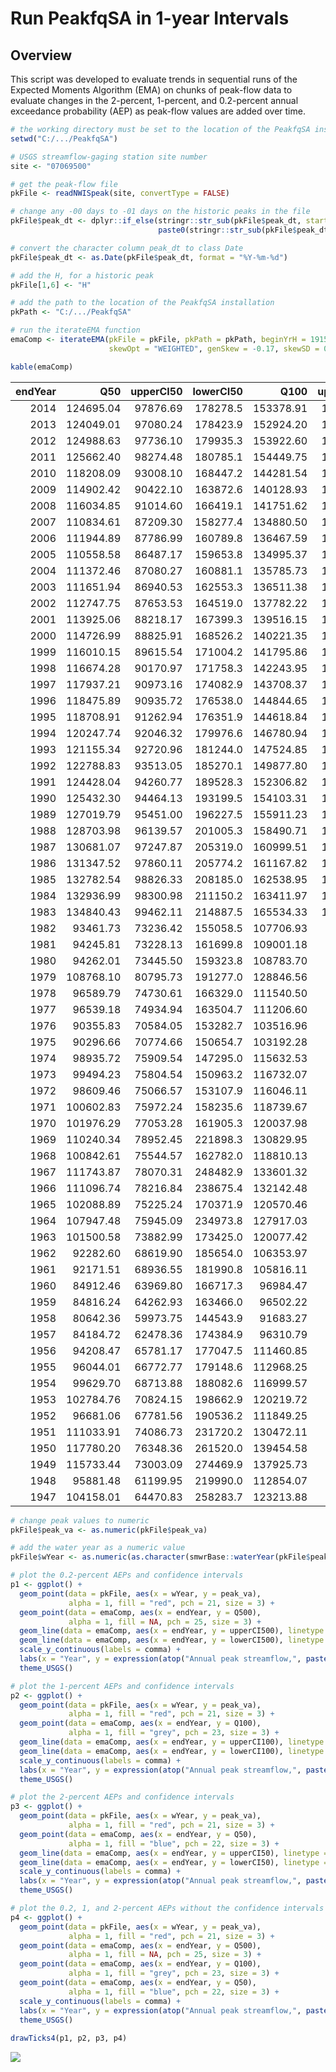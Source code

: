 Run PeakfqSA in 1-year Intervals
================

Overview
--------

This script was developed to evaluate trends in sequential runs of the Expected Moments Algorithm (EMA) on chunks of peak-flow data to evaluate changes in the 2-percent, 1-percent, and 0.2-percent annual exceedance probability (AEP) as peak-flow values are added over time.

``` r
# the working directory must be set to the location of the PeakfqSA installation
setwd("C:/.../PeakfqSA")

# USGS streamflow-gaging station site number
site <- "07069500"

# get the peak-flow file
pkFile <- readNWISpeak(site, convertType = FALSE)

# change any -00 days to -01 days on the historic peaks in the file
pkFile$peak_dt <- dplyr::if_else(stringr::str_sub(pkFile$peak_dt, start = 9, end = 10) == "00", 
                                 paste0(stringr::str_sub(pkFile$peak_dt, 1, 8), "01"), pkFile$peak_dt)

# convert the character column peak_dt to class Date
pkFile$peak_dt <- as.Date(pkFile$peak_dt, format = "%Y-%m-%d")

# add the H, for a historic peak
pkFile[1,6] <- "H"

# add the path to the location of the PeakfqSA installation
pkPath <- "C:/.../PeakfqSA"

# run the iterateEMA function
emaComp <- iterateEMA(pkFile = pkFile, pkPath = pkPath, beginYrH = 1915, beginYr = 1937, endYr = 2014, threshold = 125000, 
                      skewOpt = "WEIGHTED", genSkew = -0.17, skewSD = 0.348)

kable(emaComp)
```

|  endYear|        Q50|  upperCI50|  lowerCI50|       Q100|  upperCI100|  lowerCI100|      Q500|  upperCI500|  lowerCI500|
|--------:|----------:|----------:|----------:|----------:|-----------:|-----------:|---------:|-----------:|-----------:|
|     2014|  124695.04|   97876.69|   178278.5|  153378.91|   116244.16|    234877.9|  233221.5|   161486.61|    422948.6|
|     2013|  124049.01|   97080.24|   178423.9|  152924.20|   115506.74|    235917.9|  233795.6|   161184.11|    428583.2|
|     2012|  124988.63|   97736.10|   179935.3|  153922.60|   116171.89|    237635.0|  234646.0|   161649.17|    430307.0|
|     2011|  125662.40|   98274.48|   180785.1|  154449.75|   116605.79|    238164.6|  234301.3|   161520.46|    428592.6|
|     2010|  118208.09|   93008.10|   168447.2|  144281.54|   109706.56|    219872.0|  215617.5|   150082.64|    387573.5|
|     2009|  114902.42|   90422.10|   163872.6|  140128.93|   106575.87|    213768.2|  209156.6|   145668.15|    376550.7|
|     2008|  116034.85|   91014.60|   166419.1|  141751.62|   107417.34|    217689.8|  212334.4|   147204.41|    385832.8|
|     2007|  110834.61|   87209.30|   158277.4|  134880.50|   102589.59|    206040.5|  200448.7|   139680.17|    361394.6|
|     2006|  111944.89|   87786.99|   160789.8|  136467.59|   103408.81|    209899.3|  203541.5|   141170.61|    370482.5|
|     2005|  110558.58|   86487.17|   159653.8|  134995.37|   102009.63|    209012.7|  202189.8|   139750.90|    371598.0|
|     2004|  111372.46|   87080.27|   160881.1|  135785.73|   102567.75|    210230.5|  202577.1|   139990.13|    371968.0|
|     2003|  111651.94|   86940.53|   162553.3|  136511.38|   102637.48|    213377.6|  204996.7|   140829.48|    381609.8|
|     2002|  112747.75|   87653.53|   164519.0|  137782.22|   103423.10|    215869.2|  206552.9|   141636.62|    385491.7|
|     2001|  113925.06|   88218.17|   167399.3|  139516.15|   104262.81|    220405.1|  210098.3|   143271.52|    396668.5|
|     2000|  114726.99|   88825.91|   168526.2|  140221.35|   104794.63|    221328.0|  210107.1|   143335.25|    395782.7|
|     1999|  116010.15|   89615.54|   171004.2|  141795.86|   105716.61|    224667.7|  212363.5|   144463.99|    401891.6|
|     1998|  116674.28|   90170.97|   171758.3|  142243.95|   106130.49|    224895.4|  211705.0|   144204.22|    398939.2|
|     1997|  117937.21|   90973.16|   174082.9|  143708.37|   107010.86|    227846.1|  213497.5|   145097.48|    403562.8|
|     1996|  118475.89|   90935.72|   176538.0|  144844.65|   107258.08|    232288.0|  216830.6|   146340.36|    416608.6|
|     1995|  118708.91|   91262.94|   176351.9|  144618.84|   107310.67|    230962.2|  214740.3|   145369.07|    409683.0|
|     1994|  120247.74|   92046.32|   179976.6|  146780.94|   108396.87|    236475.5|  218825.4|   147267.75|    422488.6|
|     1993|  121155.34|   92720.96|   181244.0|  147524.85|   108944.03|    237389.1|  218571.6|   147149.41|    420772.0|
|     1992|  122788.83|   93513.05|   185270.1|  149877.80|   110086.97|    243623.8|  223195.8|   149269.39|    435673.0|
|     1991|  124428.04|   94260.77|   189528.3|  152306.82|   111217.85|    250358.6|  228186.4|   151507.72|    452356.7|
|     1990|  125432.30|   94464.13|   193199.5|  154103.31|   111794.03|    256721.8|  232809.2|   153320.70|    470302.0|
|     1989|  127019.79|   95451.00|   196227.5|  155911.23|   112854.71|    260508.4|  234878.3|   154311.79|    475911.1|
|     1988|  128703.98|   96139.57|   201005.3|  158490.71|   113964.54|    268255.5|  240448.0|   156684.47|    495976.4|
|     1987|  130681.07|   97247.87|   205319.0|  160999.51|   115302.44|    274321.2|  244328.4|   158463.04|    508192.9|
|     1986|  131347.52|   97860.11|   205774.2|  161167.82|   115610.76|    273451.8|  242238.0|   157520.03|    500033.2|
|     1985|  132782.54|   98826.33|   208185.0|  162538.95|   116488.87|    275827.9|  242794.5|   157779.69|    500538.8|
|     1984|  132936.99|   98300.98|   211150.2|  163411.97|   116275.49|    281664.2|  246487.0|   158773.56|    519413.9|
|     1983|  134840.43|   99462.11|   214887.5|  165534.33|   117491.45|    286243.5|  248736.9|   159800.43|    525723.2|
|     1982|   93461.73|   73236.42|   155058.5|  107706.93|    81861.75|    199720.1|  142217.4|   100900.62|    334921.0|
|     1981|   94245.81|   73228.13|   161699.8|  109001.18|    82025.26|    212412.6|  145006.1|   101582.21|    374128.0|
|     1980|   94262.01|   73445.50|   159323.8|  108783.70|    82150.86|    206887.9|  144103.5|   101427.36|    354129.6|
|     1979|  108768.10|   80795.73|   191277.0|  128846.56|    92410.14|    250681.6|  179194.1|   118437.41|    430854.6|
|     1978|   96589.79|   74730.61|   166329.0|  111540.50|    83593.53|    217140.7|  147842.8|   103141.13|    376189.4|
|     1977|   96539.18|   74934.94|   163504.7|  111206.60|    83683.05|    210913.9|  146686.6|   102890.90|    355108.5|
|     1976|   90355.83|   70584.05|   153282.7|  103516.96|    78434.40|    198220.7|  135093.8|    95577.66|    337861.5|
|     1975|   90296.66|   70774.66|   150654.7|  103192.28|    78516.22|    192439.8|  134014.1|    95342.79|    318318.5|
|     1974|   98935.72|   75909.54|   147295.0|  115632.53|    85874.64|    183619.1|  156721.5|   106993.21|    291134.3|
|     1973|   99494.23|   75804.54|   150963.2|  116732.07|    86084.86|    189693.2|  159570.2|   108143.67|    306114.3|
|     1972|   98609.46|   75066.57|   153107.9|  116046.11|    85526.64|    193749.7|  159766.0|   108218.39|    317536.4|
|     1971|  100602.83|   75972.24|   158235.6|  118739.67|    86748.25|    201191.7|  164456.0|   110227.03|    333181.9|
|     1970|  101976.29|   77053.28|   161905.3|  120037.98|    87804.00|    205610.6|  165151.8|   110968.02|    339185.5|
|     1969|  110240.34|   78952.45|   221898.3|  130829.95|    90124.48|    304209.7|  182679.5|   115154.67|    581112.5|
|     1968|  100842.61|   75544.57|   162782.0|  118810.13|    86120.65|    207321.6|  163766.0|   108927.24|    344244.3|
|     1967|  111743.87|   78070.31|   248482.9|  133601.32|    89443.18|    359458.5|  189334.3|   115211.74|    788858.3|
|     1966|  111096.74|   78216.84|   238675.4|  132142.48|    89303.77|    336382.8|  185369.5|   114208.66|    690051.1|
|     1965|  102088.89|   75225.24|   170371.9|  120570.46|    85886.69|    218442.9|  166967.7|   108906.89|    368015.5|
|     1964|  107947.48|   75945.09|   234973.8|  127917.03|    86410.10|    332047.9|  178157.4|   109802.01|    689733.2|
|     1963|  101500.58|   73882.99|   173425.0|  120077.42|    84438.05|    223368.8|  166860.8|   107277.93|    380144.3|
|     1962|   92282.60|   68619.90|   185654.0|  106353.97|    76242.03|    262476.6|  140739.5|    93138.26|    508534.5|
|     1961|   92171.51|   68936.55|   181990.8|  105816.11|    76421.74|    250922.5|  138969.5|    92909.52|    478056.2|
|     1960|   84912.46|   63969.80|   166717.3|   96984.47|    70577.33|    234398.4|  126178.5|    85151.13|    436943.2|
|     1959|   84816.24|   64262.93|   163466.0|   96502.22|    70740.10|    223437.5|  124607.4|    84929.59|    409451.1|
|     1958|   80642.36|   59973.75|   144543.9|   91683.27|    65203.76|    186474.2|  118327.6|    76942.17|    328763.5|
|     1957|   84184.72|   62478.36|   174384.9|   96310.79|    68954.09|    257508.1|  125761.0|    83431.77|    481661.0|
|     1956|   94208.47|   65781.17|   177047.5|  111460.85|    75093.15|    230541.2|  154905.8|    95194.65|    402074.9|
|     1955|   96044.01|   66772.77|   179148.6|  112968.25|    75814.99|    231434.6|  154893.7|    94966.49|    396473.9|
|     1954|   99629.70|   68713.88|   188082.6|  116999.57|    77851.56|    242530.4|  159679.9|    96965.62|    413470.1|
|     1953|  102784.76|   70824.15|   198662.9|  120219.72|    79954.10|    255554.5|  162496.2|    98682.74|    432430.9|
|     1952|   96681.06|   67781.56|   190536.2|  111849.25|    75871.45|    243553.9|  148573.3|    92895.60|    405006.9|
|     1951|  111033.91|   74086.73|   231720.2|  130472.11|    83929.21|    302405.3|  177823.4|   104153.45|    527438.5|
|     1950|  117780.20|   76348.36|   261520.0|  139454.58|    86986.14|    346593.2|  192977.5|   109094.56|    624799.1|
|     1949|  115733.44|   73003.09|   274469.9|  137925.73|    83706.88|    370488.1|  193618.4|   106450.90|    695980.8|
|     1948|   95881.48|   61199.95|   219990.0|  112854.07|    69421.60|    291176.3|  154480.3|    86495.54|    524550.4|
|     1947|  104158.01|   64470.83|   258283.7|  123213.88|    73393.20|    347778.6|  170217.8|    92038.70|    647220.1|

``` r
# change peak values to numeric
pkFile$peak_va <- as.numeric(pkFile$peak_va)

# add the water year as a numeric value
pkFile$wYear <- as.numeric(as.character(smwrBase::waterYear(pkFile$peak_dt)))

# plot the 0.2-percent AEPs and confidence intervals
p1 <- ggplot() +
  geom_point(data = pkFile, aes(x = wYear, y = peak_va), 
             alpha = 1, fill = "red", pch = 21, size = 3) +
  geom_point(data = emaComp, aes(x = endYear, y = Q500),
             alpha = 1, fill = NA, pch = 25, size = 3) +
  geom_line(data = emaComp, aes(x = endYear, y = upperCI500), linetype = "dotted") +
  geom_line(data = emaComp, aes(x = endYear, y = lowerCI500), linetype = "dotted") +
  scale_y_continuous(labels = comma) +
  labs(x = "Year", y = expression(atop("Annual peak streamflow,", paste("in ft"^"3","/s")))) +
  theme_USGS()

# plot the 1-percent AEPs and confidence intervals
p2 <- ggplot() +
  geom_point(data = pkFile, aes(x = wYear, y = peak_va), 
             alpha = 1, fill = "red", pch = 21, size = 3) +
  geom_point(data = emaComp, aes(x = endYear, y = Q100),
             alpha = 1, fill = "grey", pch = 23, size = 3) +
  geom_line(data = emaComp, aes(x = endYear, y = upperCI100), linetype = "longdash") +
  geom_line(data = emaComp, aes(x = endYear, y = lowerCI100), linetype = "longdash") +
  scale_y_continuous(labels = comma) +
  labs(x = "Year", y = expression(atop("Annual peak streamflow,", paste("in ft"^"3","/s")))) +
  theme_USGS()

# plot the 2-percent AEPs and confidence intervals
p3 <- ggplot() +
  geom_point(data = pkFile, aes(x = wYear, y = peak_va), 
             alpha = 1, fill = "red", pch = 21, size = 3) +
  geom_point(data = emaComp, aes(x = endYear, y = Q50),
             alpha = 1, fill = "blue", pch = 22, size = 3) +
  geom_line(data = emaComp, aes(x = endYear, y = upperCI50), linetype = "dashed") +
  geom_line(data = emaComp, aes(x = endYear, y = lowerCI50), linetype = "dashed") +
  scale_y_continuous(labels = comma) +
  labs(x = "Year", y = expression(atop("Annual peak streamflow,", paste("in ft"^"3","/s")))) +
  theme_USGS()

# plot the 0.2, 1, and 2-percent AEPs without the confidence intervals
p4 <- ggplot() +
  geom_point(data = pkFile, aes(x = wYear, y = peak_va),
             alpha = 1, fill = "red", pch = 21, size = 3) +
  geom_point(data = emaComp, aes(x = endYear, y = Q500),
             alpha = 1, fill = NA, pch = 25, size = 3) +
  geom_point(data = emaComp, aes(x = endYear, y = Q100),
             alpha = 1, fill = "grey", pch = 23, size = 3) +
  geom_point(data = emaComp, aes(x = endYear, y = Q50),
             alpha = 1, fill = "blue", pch = 22, size = 3) +
  scale_y_continuous(labels = comma) +
  labs(x = "Year", y = expression(atop("Annual peak streamflow,", paste("in ft"^"3","/s")))) +
  theme_USGS()
  
drawTicks4(p1, p2, p3, p4)
```

![](extra/fig1.png)
